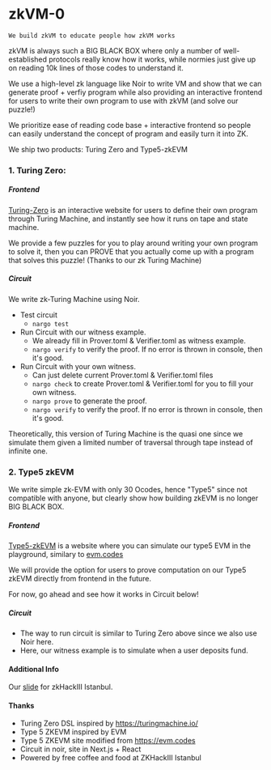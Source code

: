 # zkVM-0

```
We build zkVM to educate people how zkVM works
```

zkVM is always such a BIG BLACK BOX where only a number of well-established protocols really know how it works, while normies just give up on reading 10k lines of those codes to understand it.

We use a high-level zk language like Noir to write VM and show that we can generate proof + verfiy program while also providing an interactive frontend for users to write their own program to use with zkVM (and solve our puzzle!)

We prioritize ease of reading code base + interactive frontend so people can easily understand the concept of program and easily turn it into ZK.

We ship two products: Turing Zero and Type5-zkEVM

### 1. Turing Zero:

##### Frontend

[Turing-Zero](turing-zero.vercel.app) is an interactive website for users to define their own program through Turing Machine, and instantly see how it runs on tape and state machine.

We provide a few puzzles for you to play around writing your own program to solve it, then you can PROVE that you actually come up with a program that solves this puzzle! (Thanks to our zk Turing Machine)

##### Circuit

We write zk-Turing Machine using Noir.

- Test circuit
  - `nargo test`
- Run Circuit with our witness example.
  - We already fill in Prover.toml & Verifier.toml as witness example.
  - `nargo verify` to verify the proof. If no error is thrown in console, then it's good.
- Run Circuit with your own witness.
  - Can just delete current Prover.toml & Verifier.toml files
  - `nargo check` to create Prover.toml & Verifier.toml for you to fill your own witness.
  - `nargo prove` to generate the proof.
  - `nargo verify` to verify the proof. If no error is thrown in console, then it's good.

Theoretically, this version of Turing Machine is the quasi one since we simulate them given a limited number of traversal through tape instead of infinite one.

### 2. Type5 zkEVM

We write simple zk-EVM with only 30 Ocodes, hence "Type5" since not compatible with anyone, but clearly show how building zkEVM is no longer BIG BLACK BOX.

##### Frontend

[Type5-zkEVM](https://t5zkevm.tetrationlab.com/) is a website where you can simulate our type5 EVM in the playground, similary to [evm.codes](https://www.evm.codes/?fork=shanghai)

We will provide the option for users to prove computation on our Type5 zkEVM directly from frontend in the future.

For now, go ahead and see how it works in Circuit below!

##### Circuit

- The way to run circuit is similar to Turing Zero above since we also use Noir here.
- Here, our witness example is to simulate when a user deposits fund.

#### Additional Info

Our [slide](https://docs.google.com/presentation/d/12PGC8Kbqlih2db5kSJf3CY4rGAtsnfdu7MQ79Y7VOwI/edit#slide=id.g299f98d3e12_0_18) for zkHackIII Istanbul.

#### Thanks

- Turing Zero DSL inspired by https://turingmachine.io/
- Type 5 ZKEVM inspired by EVM
- Type 5 ZKEVM site modified from https://evm.codes
- Circuit in noir, site in Next.js + React
- Powered by free coffee and food at ZKHackIII Istanbul
